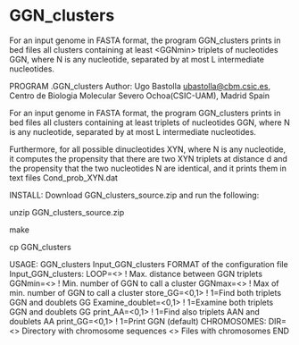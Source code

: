 # GGN_clusters
For an input genome in FASTA format, the program GGN_clusters prints in bed files all clusters containing at least &lt;GGNmin> triplets of nucleotides GGN, where N is any nucleotide, separated by at most L intermediate nucleotides.

PROGRAM .GGN_clusters
Author: Ugo Bastolla <ubastolla@cbm.csic.es>,
Centro de Biologia Molecular Severo Ochoa(CSIC-UAM), Madrid Spain

For an input genome in FASTA format, the program GGN_clusters prints in bed
files all clusters containing at least <GGNmin> triplets of nucleotides GGN,
where N is any nucleotide, separated by at most L intermediate nucleotides.

Furthermore, for all possible dinucleotides XYN, where N is any nucleotide, it
computes the propensity that there are two XYN triplets at distance d and the
propensity that the two nucleotides N are identical, and it prints them in text
files Cond_prob_XYN.dat

INSTALL:
Download GGN_clusters_source.zip and run the following:

unzip GGN_clusters_source.zip

make

cp GGN_clusters <your path of binary files>

USAGE: GGN_clusters Input_GGN_clusters
FORMAT of the configuration file Input_GGN_clusters:
LOOP=<>    ! Max. distance between GGN triplets
GGNmin=<>  ! Min. number of GGN to call a cluster
GGNmax=<>  ! Max of min. number of GGN to call a cluster
store_GG=<0,1> ! 1=Find both triplets GGN and doublets GG
Examine_doublet=<0,1> ! 1=Examine both triplets GGN and doublets GG
print_AA=<0,1> ! 1=Find also triplets AAN and doublets AA
print_GG=<0,1> ! 1=Print GGN (default)
CHROMOSOMES:
DIR=<>  Directory with chromosome sequences
<>      Files with chromosomes
END
